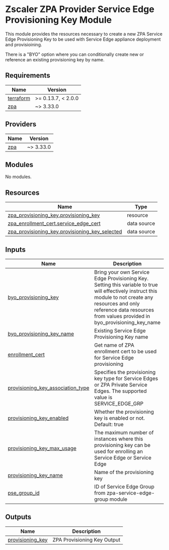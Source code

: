 # Zscaler ZPA Provider Service Edge Provisioning Key Module

This module provides the resources necessary to create a new ZPA Service Edge Provisioning Key to be used with Service Edge appliance deployment and provisioining.

There is a "BYO" option where you can conditionally create new or reference an existing provisioning key by name.

<!-- BEGIN_TF_DOCS -->
## Requirements

| Name | Version |
|------|---------|
| <a name="requirement_terraform"></a> [terraform](#requirement\_terraform) | >= 0.13.7, < 2.0.0 |
| <a name="requirement_zpa"></a> [zpa](#requirement\_zpa) | ~> 3.33.0 |

## Providers

| Name | Version |
|------|---------|
| <a name="provider_zpa"></a> [zpa](#provider\_zpa) | ~> 3.33.0 |

## Modules

No modules.

## Resources

| Name | Type |
|------|------|
| [zpa_provisioning_key.provisioning_key](https://registry.terraform.io/providers/zscaler/zpa/latest/docs/resources/provisioning_key) | resource |
| [zpa_enrollment_cert.service_edge_cert](https://registry.terraform.io/providers/zscaler/zpa/latest/docs/data-sources/enrollment_cert) | data source |
| [zpa_provisioning_key.provisioning_key_selected](https://registry.terraform.io/providers/zscaler/zpa/latest/docs/data-sources/provisioning_key) | data source |

## Inputs

| Name | Description | Type | Default | Required |
|------|-------------|------|---------|:--------:|
| <a name="input_byo_provisioning_key"></a> [byo\_provisioning\_key](#input\_byo\_provisioning\_key) | Bring your own Service Edge Provisioning Key. Setting this variable to true will effectively instruct this module to not create any resources and only reference data resources from values provided in byo\_provisioning\_key\_name | `bool` | `false` | no |
| <a name="input_byo_provisioning_key_name"></a> [byo\_provisioning\_key\_name](#input\_byo\_provisioning\_key\_name) | Existing Service Edge Provisioning Key name | `string` | `null` | no |
| <a name="input_enrollment_cert"></a> [enrollment\_cert](#input\_enrollment\_cert) | Get name of ZPA enrollment cert to be used for Service Edge provisioning | `string` | `"Service Edge"` | no |
| <a name="input_provisioning_key_association_type"></a> [provisioning\_key\_association\_type](#input\_provisioning\_key\_association\_type) | Specifies the provisioning key type for Service Edges or ZPA Private Service Edges. The supported value is SERVICE\_EDGE\_GRP | `string` | `"SERVICE_EDGE_GRP"` | no |
| <a name="input_provisioning_key_enabled"></a> [provisioning\_key\_enabled](#input\_provisioning\_key\_enabled) | Whether the provisioning key is enabled or not. Default: true | `bool` | `true` | no |
| <a name="input_provisioning_key_max_usage"></a> [provisioning\_key\_max\_usage](#input\_provisioning\_key\_max\_usage) | The maximum number of instances where this provisioning key can be used for enrolling an Service Edge or Service Edge | `number` | n/a | yes |
| <a name="input_provisioning_key_name"></a> [provisioning\_key\_name](#input\_provisioning\_key\_name) | Name of the provisioning key | `string` | n/a | yes |
| <a name="input_pse_group_id"></a> [pse\_group\_id](#input\_pse\_group\_id) | ID of Service Edge Group from zpa-service-edge-group module | `string` | `null` | no |

## Outputs

| Name | Description |
|------|-------------|
| <a name="output_provisioning_key"></a> [provisioning\_key](#output\_provisioning\_key) | ZPA Provisioning Key Output |
<!-- END_TF_DOCS -->
